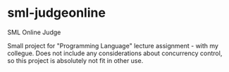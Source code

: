 # sml-judgeonline
SML Online Judge

Small project for "Programming Language" lecture assignment - with my collegue.
Does not include any considerations about concurrency control, so this project is absolutely not fit in other use.
